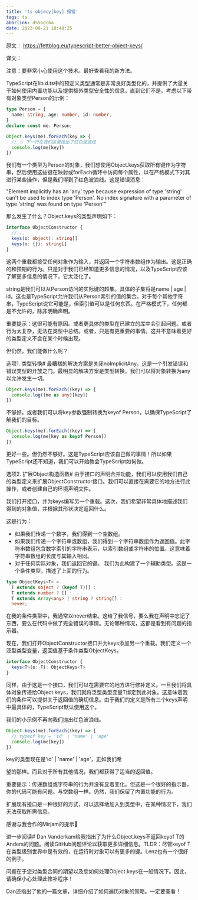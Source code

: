 ```yaml
---
title: 'ts objecy[key] 报错'
tags: ts
abbrlink: d55bdcba
date: 2023-09-21 10:48:25
---
```


原文： https://fettblog.eu/typescript-better-object-keys/

译文： 

注意：要非常小心使用这个技术。最好查看我的新方法。

TypeScript在lib.d.ts中的预定义类型通常是非常良好类型化的，并提供了大量关于如何使用内置功能以及提供额外类型安全性的信息。直到它们不是。考虑以下带有对象类型Person的示例：

```typescript
type Person = {
  name: string, age: number, id: number,
}
declare const me: Person;

Object.keys(me).forEach(key => {
  // 💥 下一行在我们这里抛出了红色波浪线
  console.log(me[key])
})
```

我们有一个类型为Person的对象，我们想使用Object.keys获取所有键作为字符串，然后使用这些键在映射或forEach循环中访问每个属性，以在严格模式下对其进行某些操作，但是我们得到了红色波浪线。这是错误消息：

"Element implicitly has an 'any' type because expression of type 'string' can't be used to index type 'Person'. No index signature with a parameter of type 'string' was found on type 'Person'"

那么发生了什么？Object.keys的类型声明如下：

```typescript
interface ObjectConstructor {
  //... 
  keys(o: object): string[]
  keys(o: {}): string[]
}
```

这两个重载都接受任何对象作为输入，并返回一个字符串数组作为输出。这是正确的和预期的行为。只是对于我们已经知道更多信息的情况，以及TypeScript应该了解更多信息的情况下，它太泛化了。

string是我们可以从Person访问的实际键的超集。具体的子集将是name | age | id。这也是TypeScript允许我们从Person索引的值的集合。对于每个其他字符串，TypeScript说它可能是，但索引值可以是任何东西。在严格模式下，任何都是不允许的，除非明确声明。

重要提示：这很可能有原因。或者更具体的类型在已建立的库中会引起问题。或者行为太复杂，无法在类型中总结。或者，只是有更重要的事情。这并不意味着更好的类型定义不会在某个时候出现。

但仍然，我们能做什么呢？

选项1. 类型转换#
最糟糕的解决方案是关闭noImplicitAny。这是一个引发错误和错误类型的开放之门。最明显的解决方案是类型转换。我们可以将对象转换为any以允许发生一切。

```typescript
Object.keys(me).forEach((key) => {
  console.log((me as any)[key])
})
```

不够好。或者我们可以将key参数强制转换为keyof Person，以确保TypeScript了解我们的目标。

```typescript
Object.keys(me).forEach((key) => {
  console.log(me[key as keyof Person])
})
```

更好一些。但仍然不够好。这是TypeScript应该自己做的事情！所以如果TypeScript还不知道，我们可以开始教会TypeScript如何做。

选项2. 扩展Object构造函数#
由于接口的声明合并功能，我们可以使用我们自己的类型定义来扩展ObjectConstructor接口。我们可以直接在需要它的地方进行此操作，或者创建自己的环境声明文件。

我们打开接口，并为keys编写另一个重载。这次，我们希望非常具体地描述我们得到的对象值，并根据其形状决定返回什么。

这是行为：

- 如果我们传递一个数字，我们得到一个空数组。
- 如果我们传递一个字符串或数组，我们得到一个字符串数组作为返回值。此字符串数组包含数字索引的字符串表示，以索引数组或字符串的位置。这意味着字符串数组的长度与其输入相同。
- 对于任何实际对象，我们返回它的键。
我们为此构建了一个辅助类型。这是一个条件类型，描述了上面的行为。

```typescript
type ObjectKeys<T> = 
  T extends object ? (keyof T)[] :
  T extends number ? [] :
  T extends Array<any> | string ? string[] :
  never;
```

在我的条件类型中，我通常以never结束。这给了我信号，要么我在声明中忘记了东西，要么在代码中做了完全错误的事情。无论哪种情况，这都是看到有问题的指示器。

现在，我们打开ObjectConstructor接口并为keys添加另一个重载。我们定义一个泛型类型变量，返回值基于条件类型ObjectKeys。

```typescript
interface ObjectConstructor {
  keys<T>(o: T): ObjectKeys<T>
}
```

同样，由于这是一个接口，我们可以在需要它的地方进行修补定义。一旦我们将具体对象传递给Object.keys，我们就将泛型类型变量T绑定到此对象。这意味着我们的条件可以提供关于返回值的确切信息。由于我们的定义是所有三个keys声明中最具体的，TypeScript默认使用这个。

我们的小示例不再向我们抛出红色波浪线。

```typescript
Object.keys(me).forEach((key) => {
  // typeof key = 'id' | 'name' | 'age'
  console.log(me[key])
})
```

key的类型现在是'id' | 'name' | 'age'，正如我们希

望的那样。而且对于所有其他情况，我们都获得了适当的返回值。

重要提示：传递数组或字符串的行为并没有显着变化。但这是一个很好的指示器，你的代码可能有问题。与空数组一样。仍然，我们保留了内置功能的行为。

扩展现有接口是一种很好的方式，可以选择地加入到类型中，在某种情况下，我们无法获取所需信息。

感谢与我合作的Mirjam的提示👏

进一步阅读#
Dan Vanderkam给我指出了为什么Object.keys不返回keyof T的Anders的问题。阅读GitHub问题评论以获取更多详细信息。TLDR：尽管keyof T在类型级别世界中是有效的，在运行时对象可以有更多的键。Lenz也有一个很好的例子。

问题在于您对类型合同的期望以及您如何处理Object.keys在一般情况下。因此，请确保小心处理此修补程序！ 

Dan还指出了他的一篇文章，详细介绍了如何遍历对象的策略。一定要查看！
